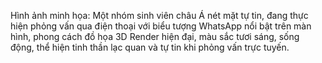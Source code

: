 Hình ảnh minh họa: Một nhóm sinh viên châu Á nét mặt tự tin, đang thực hiện phỏng vấn qua điện thoại với biểu tượng WhatsApp nổi bật trên màn hình, phong cách đồ họa 3D Render hiện đại, màu sắc tươi sáng, sống động, thể hiện tinh thần lạc quan và tự tin khi phỏng vấn trực tuyến.